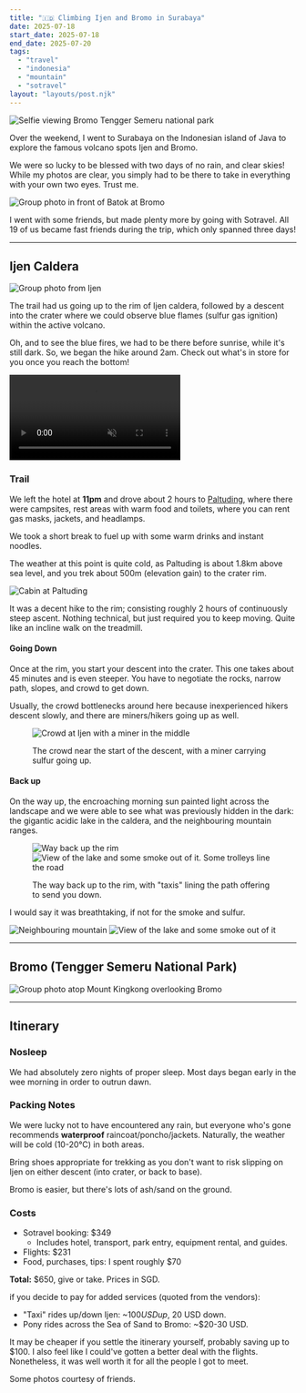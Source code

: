 ```yaml
---
title: "🇮🇩 Climbing Ijen and Bromo in Surabaya"
date: 2025-07-18
start_date: 2025-07-18
end_date: 2025-07-20
tags:
  - "travel"
  - "indonesia"
  - "mountain"
  - "sotravel"
layout: "layouts/post.njk"
---
```


![Selfie viewing Bromo Tengger Semeru national park](./bromo-selfie.jpg)

Over the weekend, I went to Surabaya on the Indonesian island of Java
to explore the famous volcano spots Ijen and Bromo.

We were so lucky to be blessed with two days of no rain, and clear skies!
While my photos are clear, you simply had to be there to take in everything
with your own two eyes. Trust me.

![Group photo in front of Batok at Bromo](./sotravel-3.jpg)

I went with some friends, but made plenty more by going with Sotravel.
All 19 of us became fast friends during the trip, which only spanned three days!

---

## Ijen Caldera

![Group photo from Ijen](./sotravel-1.jpg)

The trail had us going up to the rim of Ijen caldera, followed by a descent into
the crater where we could observe blue flames (sulfur gas ignition) within
the active volcano.




Oh, and to see the blue fires, we had to be there before sunrise, while it's
still dark. So, we began the hike around 2am. Check out what's in store for you
once you reach the bottom!

<video autoplay muted controls>
  <source src="./ijen-flames.webm" type="video/webm">
    Your browser does not support the video tag.
</video> 

### Trail

We left the hotel at **11pm** and drove about 2 hours to 
[Paltuding](https://maps.app.goo.gl/CitaF1pMmTgx4DxS7), where there were campsites,
rest areas with warm food and toilets, where you can rent gas masks, jackets, and headlamps.

We took a short break to fuel up with some warm drinks and instant noodles.

The weather at this point is quite cold, as Paltuding is about 1.8km above
sea level, and you trek about 500m (elevation gain) to the crater rim.

![Cabin at Paltuding](./ijen-cabin.jpg)

It was a decent hike to the rim; consisting roughly 2 hours of continuously steep ascent.
Nothing technical, but just required you to keep moving. Quite like an incline walk on the treadmill.

#### Going Down 
Once at the rim, you start your descent into the crater. This one takes about 45 minutes
and is even steeper. You have to negotiate the rocks, narrow path, slopes, and crowd to get down. 

Usually, the crowd bottlenecks around here because inexperienced hikers descent slowly,
and there are miners/hikers going up as well.

<figure>

![Crowd at Ijen with a miner in the middle](./ijen-crowd.jpg)

<figcaption>The crowd near the start of the descent, with a miner carrying sulfur going up.</figcaption>
</figure>

#### Back up
On the way up, the encroaching morning sun painted light across the landscape and we were 
able to see what was previously hidden in the dark: the gigantic acidic lake in the caldera,
and the neighbouring mountain ranges. 

<figure>

![Way back up the rim](./ijen-wayup1.jpg)
![View of the lake and some smoke out of it. Some trolleys line the road](./ijen-wayup2.jpg)

<figcaption>The way back up to the rim, with "taxis" lining the path offering to send you down.</figcaption>
</figure>

I would say it was breathtaking, if not for the smoke and sulfur.

![Neighbouring mountain](./ijen-wayup3.jpg)
![View of the lake and some smoke out of it](./ijen-lake.jpg)



---

## Bromo (Tengger Semeru National Park)

![Group photo atop Mount Kingkong overlooking Bromo](./sotravel-2.jpg)

---

## Itinerary

### Nosleep

We had absolutely zero nights of proper sleep. Most days began early
in the wee morning in order to outrun dawn.

### Packing Notes

We were lucky not to have encountered any rain, but everyone who's gone
recommends **waterproof** raincoat/poncho/jackets.
Naturally, the weather will be cold (10-20°C) in both areas.

Bring shoes appropriate for trekking as you don't want to risk slipping
on Ijen on either descent (into crater, or back to base).

Bromo is easier, but there's lots of ash/sand on the ground.

### Costs

- Sotravel booking: $349
    - Includes hotel, transport, park entry, equipment rental, and guides.
- Flights: $231
- Food, purchases, tips: I spent roughly $70

**Total:** $650, give or take. Prices in SGD.

if you decide to pay for added services (quoted from the vendors):
- "Taxi" rides up/down Ijen: ~$100 USD up, ~$20 USD down.
- Pony rides across the Sea of Sand to Bromo: ~$20-30 USD.

It may be cheaper if you settle the itinerary yourself, 
probably saving up to $100.
I also feel like I could've gotten a better deal with the flights.
Nonetheless, it was well worth it for all the people I got to meet.

Some photos courtesy of friends.
